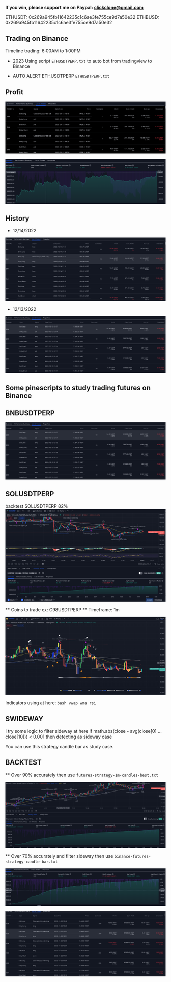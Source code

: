 **If you win, please support me on Paypal: clickclone@gmail.com**

ETHUSDT: 0x269a945fb11642235c1c6ae3fe755ce9d7a50e32
ETHBUSD: 0x269a945fb11642235c1c6ae3fe755ce9d7a50e32

## Trading on Binance

Timeline trading: 6:00AM to 1:00PM

* 2023 Using script `ETHUSDTPERP.txt` to auto bot from tradingview to Binance

* AUTO ALERT ETHUSDTPERP
`ETHUSDTPERP.txt`

## Profit

![Alt text](https://github.com/dearvn/tradingview-pinscript-futures-binance/raw/main/eth1.png?raw=true "01122023")

![Alt text](https://github.com/dearvn/tradingview-pinscript-futures-binance/raw/main/eth2.png?raw=true "01122023")


## History
* 12/14/2022

![Alt text](https://github.com/dearvn/tradingview-pinscript-futures-binance/raw/main/12142022.png?raw=true "12142022")

* 12/13/2022

![Alt text](https://github.com/dearvn/tradingview-pinscript-futures-binance/raw/main/ETHUSDTPERP.png?raw=true "Max DrawDown")


## Some pinescripts to study trading futures on Binance

## BNBUSDTPERP
![Alt text](https://github.com/dearvn/tradingview-pinscript-futures-binance/raw/main/ETHUSDTPERP.png?raw=true "Max DrawDown")


## SOLUSDTPERP
backtest SOLUSDTPERP 82%
![Alt text](https://github.com/dearvn/tradingview-pinscript-futures-binance/raw/main/SOLUSDTPERP.png?raw=true "SOLUSDTPERP")


** Coins to trade ex: C98USDTPERP
** Timeframe: 1m

![Alt text](https://github.com/dearvn/tradingview-pinscript-futures-binance/raw/main/c98.png?raw=true "c98")


Indicators using at here:
`bash
vwap
wma
rsi
`
## SWIDEWAY

I try some logic to filter sideway at here
if math.abs(close - avg(close[0] ... close[10])) < 0.001 then detecting as sideway case

You can use this strategy candle bar as study case.

## BACKTEST

** Over 90% accurately then use `futures-strategy-1m-candles-best.txt`

![Alt text](https://github.com/dearvn/tradingview-pinscript-futures-binance/raw/main/accurrate-90.png?raw=true "accurrate-90")


** Over 70% accurately and filter sideway then use `binance-futures-strategy-candle-bar.txt`

![Alt text](https://github.com/dearvn/tradingview-pinscript-futures-binance/raw/main/backtest.png?raw=true "backtest")

![Alt text](https://github.com/dearvn/tradingview-pinscript-futures-binance/raw/main/trades.png?raw=true "trades")
